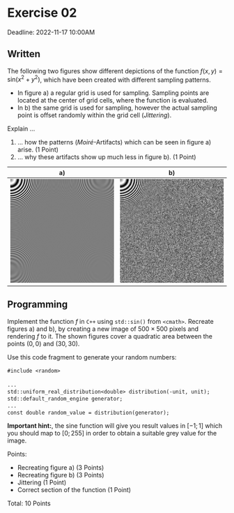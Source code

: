 # Exercise 02

Deadline: 2022-11-17 10:00AM

## Written

The following two figures show different depictions of the function $`f(x,y) = \textrm{sin}(x^2 + y^2 )`$, which have been created with different sampling patterns.

* In figure a) a regular grid is used for sampling. Sampling points are located at the center of grid cells, where the function is evaluated.
* In b) the same grid is used for sampling, however the actual sampling point is offset randomly within the grid cell (_Jittering_).

Explain ...
1. ... how the patterns (_Moiré_-Artifacts) which can be seen in figure a) arise. (1 Point)
2. ... why these artifacts show up much less in figure b). (1 Point)

| a)                                               | b)                                               |
| ------------------------------------------------ | ------------------------------------------------ |
| ![Figure a)](resources/01.png "Abbildung a)")    | ![Figure b)](resources/02.png "Abbildung b)")    |



## Programming
Implement the function $`f`$ in `C++` using `std::sin()` from `<cmath>`. Recreate figures a) and b), by creating a new image of $`500 \times 500`$ pixels and rendering $`f`$ to it. The shown figures cover a quadratic area between the points  $`(0,0)`$ and $`(30,30)`$.

Use this code fragment to generate your random numbers:

```
#include <random>

...
std::uniform_real_distribution<double> distribution(-unit, unit);
std::default_random_engine generator;
...
const double random_value = distribution(generator);
```

**Important hint:**, the sine function will give you result values in $`[-1; 1]`$ which you should map to $`[0; 255]`$ in order to obtain a suitable grey value for the image.

Points:

* Recreating figure a) (3 Points)
* Recreating figure b) (3 Points)
* Jittering (1 Point)
* Correct section of the function (1 Point)

Total: 10 Points
